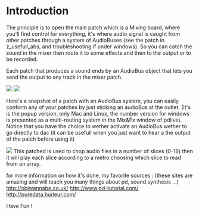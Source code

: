 # Introduction #

The principle is to open the main patch which is a Mixing board, where you'll find control for everything, it's where audio signal is caught from other patches through a system of AudioBuses (see the patch in z\_usefull\_abs, and troubleshooting if under windows). So you can catch the sound in the mixer then route it to some effects and then to the output or to be recorded.

Each patch that produces a sound ends by an AudioBus object that lets you send the output to any track in the mixer patch.


<a href='http://picasaweb.google.com/lh/photo/Dj8zT19-1cum_DQFmjQRMg?feat=embedwebsite'><img src='http://lh4.ggpht.com/_TZMojZ6BS9g/THk5DIjakJI/AAAAAAAAAA0/46PBqWamSSE/s800/MainBoard1.png' /></a>
<a href='http://picasaweb.google.com/lh/photo/lmIpvJHkg9fEq4mdV6a3fg?feat=embedwebsite'><img src='http://lh3.ggpht.com/_TZMojZ6BS9g/THk5DZfEB0I/AAAAAAAAAA4/3kJSxA3R-Wg/s800/MainBoard2.png' /></a>


Here's a snapshot of a patch with an AudioBus system, you can easily conform any of your patches by just sticking an audioBus at the outlet. (It's is the popup version, only Mac and Linux, the number version for windows is presented as a multi-routing system in the Mix&Fx window of pdlive). Notice that you have the choice to wether activate an AudioBus wether to go directly to dac (it can be usefull when you just want to hear a the output of the patch before using it)

<a href='http://picasaweb.google.com/lh/photo/eZf1BhwMnxK_mfrjvdtPkg?feat=embedwebsite'><img src='http://lh5.ggpht.com/_TZMojZ6BS9g/THk7jvQRaBI/AAAAAAAAABE/C6qFPj26z20/s400/BeatSlicer-AudioB.png' /></a>
This patched is used to chop audio files in a number of slices (0-16) then it will play each slice according to a metro choosing which slice to read from an array.

for more information on how it's done, my favorite sources : (these sites are amazing and will teach you many things about pd, sound synthesis ...)
http://obiwannabe.co.uk/
http://www.pd-tutorial.com/
http://puredata.hurleur.com/


Have Fun !
